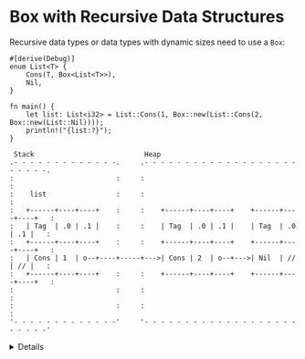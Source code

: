 # Box with Recursive Data Structures

Recursive data types or data types with dynamic sizes need to use a `Box`:

```rust,editable
#[derive(Debug)]
enum List<T> {
    Cons(T, Box<List<T>>),
    Nil,
}

fn main() {
    let list: List<i32> = List::Cons(1, Box::new(List::Cons(2, Box::new(List::Nil))));
    println!("{list:?}");
}
```

```bob
 Stack                           Heap
.- - - - - - - - - - - - -.     .- - - - - - - - - - - - - - - - - - - - - - - -.
:                         :     :                                               :
:    list                 :     :                                               :
:   +------+----+----+    :     :    +------+----+----+    +------+----+----+   :
:   | Tag  | .0 | .1 |    :     :    | Tag  | .0 | .1 |    | Tag  | .0 | .1 |   :
:   +------+----+----+    :     :    +------+----+----+    +------+----+----+   :
:   | Cons | 1  | o--+----+-----+--->| Cons | 2  | o--+--->| Nil  | // | // |   :
:   +------+----+----+    :     :    +------+----+----+    +------+----+----+   :
:                         :     :                                               :
:                         :     :                                               :
'- - - - - - - - - - - - -'     '- - - - - - - - - - - - - - - - - - - - - - - -'
```

<details>

* If the `Box` was not used here and we attempted to embed a `List` directly into the `List`,
the compiler would not compute a fixed size of the struct in memory, it would look infinite.

* `Box` solves this problem as it has the same size as a regular pointer and just points at the next
element of the `List` in the heap.

* Remove the `Box` in the List definition and show the compiler error. "Recursive with indirection" is a hint you might want to use a Box or reference of some kind, instead of storing a value directly.   
    
</details>
